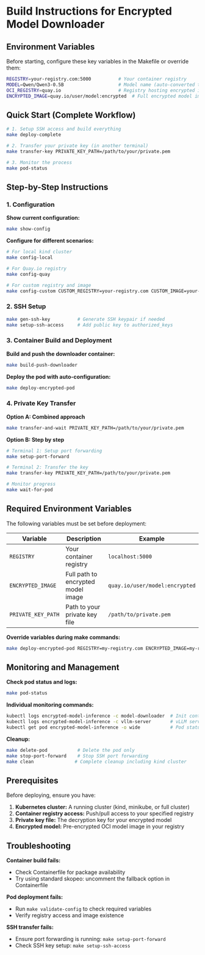 # Build Instructions for Encrypted Model Downloader

## Environment Variables

Before starting, configure these key variables in the Makefile or override them:

```bash
REGISTRY=your-registry.com:5000          # Your container registry
MODEL=Qwen/Qwen3-0.5B                    # Model name (auto-converted to lowercase)
OCI_REGISTRY=quay.io                     # Registry hosting encrypted images  
ENCRYPTED_IMAGE=quay.io/user/model:encrypted  # Full encrypted model image name
```

## Quick Start (Complete Workflow)

```bash
# 1. Setup SSH access and build everything
make deploy-complete

# 2. Transfer your private key (in another terminal)
make transfer-key PRIVATE_KEY_PATH=/path/to/your/private.pem

# 3. Monitor the process
make pod-status
```

## Step-by-Step Instructions

### 1. Configuration

**Show current configuration:**
```bash
make show-config
```

**Configure for different scenarios:**
```bash
# For local kind cluster
make config-local

# For Quay.io registry  
make config-quay

# For custom registry and image
make config-custom CUSTOM_REGISTRY=your-registry.com CUSTOM_IMAGE=your-registry.com/model:encrypted
```

### 2. SSH Setup

```bash
make gen-ssh-key          # Generate SSH keypair if needed
make setup-ssh-access     # Add public key to authorized_keys
```

### 3. Container Build and Deployment

**Build and push the downloader container:**
```bash
make build-push-downloader
```

**Deploy the pod with auto-configuration:**
```bash
make deploy-encrypted-pod
```

### 4. Private Key Transfer

**Option A: Combined approach**
```bash
make transfer-and-wait PRIVATE_KEY_PATH=/path/to/your/private.pem
```

**Option B: Step by step**
```bash
# Terminal 1: Setup port forwarding
make setup-port-forward

# Terminal 2: Transfer the key  
make transfer-key PRIVATE_KEY_PATH=/path/to/your/private.pem

# Monitor progress
make wait-for-pod
```

## Required Environment Variables

The following variables must be set before deployment:

| Variable | Description | Example |
|----------|-------------|---------|
| `REGISTRY` | Your container registry | `localhost:5000` |
| `ENCRYPTED_IMAGE` | Full path to encrypted model image | `quay.io/user/model:encrypted` |
| `PRIVATE_KEY_PATH` | Path to your private key file | `/path/to/private.pem` |

**Override variables during make commands:**
```bash
make deploy-encrypted-pod REGISTRY=my-registry.com ENCRYPTED_IMAGE=my-registry.com/model:encrypted
```

## Monitoring and Management

**Check pod status and logs:**
```bash
make pod-status
```

**Individual monitoring commands:**
```bash
kubectl logs encrypted-model-inference -c model-downloader  # Init container logs
kubectl logs encrypted-model-inference -c vllm-server       # vLLM server logs
kubectl get pod encrypted-model-inference -o wide           # Pod status
```

**Cleanup:**
```bash
make delete-pod           # Delete the pod only
make stop-port-forward    # Stop SSH port forwarding
make clean               # Complete cleanup including kind cluster
```

## Prerequisites

Before deploying, ensure you have:

1. **Kubernetes cluster:** A running cluster (kind, minikube, or full cluster)
2. **Container registry access:** Push/pull access to your specified registry
3. **Private key file:** The decryption key for your encrypted model
4. **Encrypted model:** Pre-encrypted OCI model image in your registry

## Troubleshooting

**Container build fails:**
- Check Containerfile for package availability
- Try using standard skopeo: uncomment the fallback option in Containerfile

**Pod deployment fails:**
- Run `make validate-config` to check required variables
- Verify registry access and image existence

**SSH transfer fails:**
- Ensure port forwarding is running: `make setup-port-forward`
- Check SSH key setup: `make setup-ssh-access`